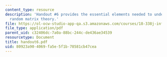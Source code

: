 ```yaml
---
content_type: resource
description: 'Handout #6 provides the essential elements needed to understand finite
  random matrix theory.'
file: https://ol-ocw-studio-app-qa.s3.amazonaws.com/courses/18-338j-infinite-random-matrix-theory-fall-2004/80923a904069fa5e5f1b78581cb47cea_handout6.pdf
file_type: application/pdf
parent_uid: c32406dc-7a0a-88bc-244c-de436ae34539
resourcetype: Document
title: handout6.pdf
uid: 80923a90-4069-fa5e-5f1b-78581cb47cea
---
```

